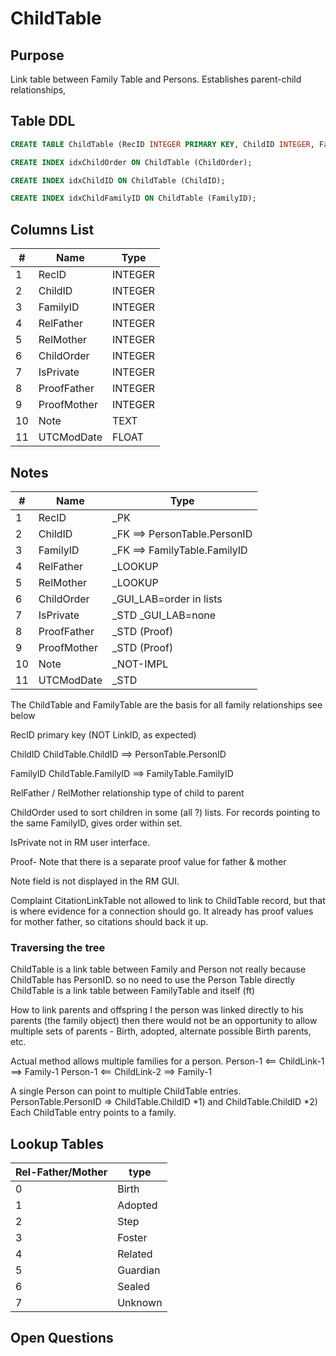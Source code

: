 # ChildTable

## Purpose

Link table between Family Table and Persons. Establishes parent-child relationships,

## Table DDL

``` SQL
CREATE TABLE ChildTable (RecID INTEGER PRIMARY KEY, ChildID INTEGER, FamilyID INTEGER, RelFather INTEGER, RelMother INTEGER, ChildOrder INTEGER, IsPrivate INTEGER, ProofFather INTEGER, ProofMother INTEGER, Note TEXT, UTCModDate FLOAT );

CREATE INDEX idxChildOrder ON ChildTable (ChildOrder);

CREATE INDEX idxChildID ON ChildTable (ChildID);

CREATE INDEX idxChildFamilyID ON ChildTable (FamilyID);
```

## Columns List

| #   | Name        | Type    |
| --- | ----------- | ------- |
| 1   | RecID       | INTEGER |
| 2   | ChildID     | INTEGER |
| 3   | FamilyID    | INTEGER |
| 4   | RelFather   | INTEGER |
| 5   | RelMother   | INTEGER |
| 6   | ChildOrder  | INTEGER |
| 7   | IsPrivate   | INTEGER |
| 8   | ProofFather | INTEGER |
| 9   | ProofMother | INTEGER |
| 10  | Note        | TEXT    |
| 11  | UTCModDate  | FLOAT   |

## Notes

| #   | Name        | Type                         |
| --- | ----------- | ---------------------------- |
| 1   | RecID       | _PK                          |
| 2   | ChildID     | _FK ==> PersonTable.PersonID |
| 3   | FamilyID    | _FK ==> FamilyTable.FamilyID |
| 4   | RelFather   | _LOOKUP                      |
| 5   | RelMother   | _LOOKUP                      |
| 6   | ChildOrder  | _GUI_LAB=order in lists      |
| 7   | IsPrivate   | _STD _GUI_LAB=none           |
| 8   | ProofFather | _STD (Proof)                 |
| 9   | ProofMother | _STD (Proof)                 |
| 10  | Note        | _NOT-IMPL                    |
| 11  | UTCModDate  | _STD                         |

The ChildTable and FamilyTable are the basis for all family relationships
see below


RecID       primary key (NOT LinkID, as expected)

ChildID     ChildTable.ChildID ==> PersonTable.PersonID

FamilyID    ChildTable.FamilyID ==> FamilyTable.FamilyID

RelFather / RelMother      relationship type of child to parent

ChildOrder    used to sort children in some (all ?) lists.
              For records pointing to the same FamilyID, gives order within set.

IsPrivate   not in RM user interface.

Proof- Note that there is a separate proof value for father & mother

Note field is not displayed in the RM GUI.

Complaint
CitationLinkTable not allowed to link to ChildTable record, but that is where evidence for a connection should go.
It already has proof values for mother father, so citations should back it up.

### Traversing the tree

ChildTable is a link table between Family and Person
not really because ChildTable has PersonID. so no need to use the Person Table directly
ChildTable is a link table between FamilyTable and itself (ft)


How to link parents and offspring
I the person was linked directly to his parents (the family object) then
there would not be an opportunity to allow multiple sets of parents - Birth, adopted, alternate possible Birth parents, etc.


Actual method allows multiple families for a person. 
Person-1   <== ChildLink-1 ==> Family-1
Person-1   <== ChildLink-2 ==> Family-1

A single Person can point to multiple ChildTable entries.
PersonTable.PersonID => ChildTable.ChildID *1) and  ChildTable.ChildID *2)
    Each ChildTable entry points to a family.



## Lookup Tables

| Rel-Father/Mother | type     |
| ----------------- | -------- |
| 0                 | Birth    |
| 1                 | Adopted  |
| 2                 | Step     |
| 3                 | Foster   |
| 4                 | Related  |
| 5                 | Guardian |
| 6                 | Sealed   |
| 7                 | Unknown  |


## Open Questions


